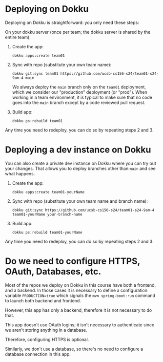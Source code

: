 
# Deploying on Dokku

Deploying on Dokku is straightforward: you only need these steps:

On your dokku server (once per team; the dokku server is shared by
the entire team):

1. Create the app:
   ```
   dokku apps:create team01
   ```

2. Sync with repo (substitute your own team name):
   ```
   dokku git:sync team01 https://github.com/ucsb-cs156-s24/team01-s24-9am-4 main
   ```

   We always deploy the `main` branch only on the `team01` deployment, which we consider our "production" deployment (or "prod").  When working in a team environment, it is typical
   to make sure that no code goes into the `main` branch except
   by a code reviewed pull request.

3. Build app:
   ```
   dokku ps:rebuild team01
   ```

Any time you need to redeploy, you can do so by repeating steps 2 and 3.

# Deploying a dev instance on Dokku

You can also create a private dev instance on Dokku
where you can try out your changes.  That allows you to
deploy branches other than `main` and see what happens.

1. Create the app:
   ```
   dokku apps:create team01-yourName
   ```
2. Sync with repo (substitute your own team name and branch name):
   ```
   dokku git:sync https://github.com/ucsb-cs156-s24/team01-s24-9am-4 team01-yourName your-branch-name
   ```
3. Build app:
   ```
   dokku ps:rebuild team01-yourName
   ```

Any time you need to redeploy, you can do so by repeating steps 2 and 3.

# Do we need to configure HTTPS, OAuth, Databases, etc.

Most of the repos we deploy on Dokku in this course have both
a frontend, and a backend. In those cases it is necessary to define a configuration variable `PRODUCTION=true` which signals the `mvn spring-boot:run` command to launch both backend and
frontend.

However, this app has only a backend, therefore it is not necessary
to do that.

This app doesn't use OAuth logins; it isn't necessary to authenticate since we aren't storing anything in a database.

Therefore, configuring HTTPS is optional.

Similarly, we don't use a database, so there's no need to configure
a database connection in this app.
